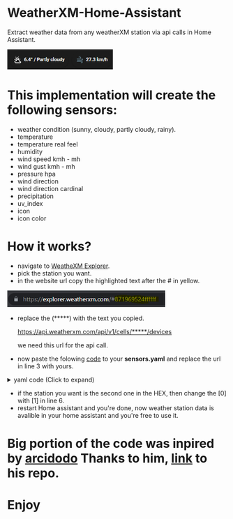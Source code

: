 # WeatherXM-Home-Assistant
Extract weather data from any weatherXM station via api calls in Home Assistant.

![Alt text](imgs/ha-img1.png "link")

# This implementation will create the following sensors:
* weather condition (sunny, cloudy, partly cloudy, rainy).
* temperature
* temperature real feel
* humidity
* wind speed kmh - mh
* wind gust kmh - mh
* pressure hpa
* wind direction
* wind direction cardinal
* precipitation
* uv_index
* icon 
* icon color

# How it works?
* navigate to [WeatheXM Explorer](https://explorer.weatherxm.com/).
* pick the station you want.
* in the website url copy the highlighted text after the # in yellow.

![Alt text](imgs/link.png "link")

* replace the (*****) with the text you copied.

  https://api.weatherxm.com/api/v1/cells/*****/devices

  we need this url for the api call.
* now paste the folowing [code](sensors.yaml) to your **sensors.yaml** and replace the url in line 3 with yours.
<details>
  <summary> yaml code (Click to expand)</summary>
  
* paste this code to your **sensors.yaml**
  
  ```
 - platform: rest
  name: "weatherxm_sensor"
  resource: https://api.weatherxm.com/api/v1/cells/*****/devices
  scan_interval: 300
  value_template: "{{ value_json.value }}"
  json_attributes_path: $.[0].current_weather
  json_attributes:
    - temperature
    - feels_like
    - humidity
    - icon  
    - precipitation
    - pressure
    - uv_index
    - wind_direction
    - wind_gust
    - wind_speed

- platform: template
  sensors:
    weatherxm_temperature:
      value_template: "{{ state_attr('sensor.weatherxm_sensor', 'temperature')|round(2)}}"
      device_class: temperature
      unit_of_measurement: "°C"

- platform: template
  sensors:
    weatherxm_feels_like:
      value_template: "{{ state_attr('sensor.weatherxm_sensor', 'feels_like')|round(2)}}"
      device_class: temperature
      unit_of_measurement: "°C"

- platform: template
  sensors:
    weatherxm_humidity:
      value_template: "{{ state_attr('sensor.weatherxm_sensor', 'humidity')|round(2)}}"
      device_class: humidity
      unit_of_measurement: "°%"

- platform: template
  sensors:
    weatherxm_wind_speed_kmh:
      value_template: "{{ (state_attr('sensor.weatherxm_sensor', 'wind_speed') |float * 3.6) |round(2) }}"
      unit_of_measurement: "km/h"

- platform: template
  sensors:
    weatherxm_wind_gust_kmh:
      value_template: "{{ (state_attr('sensor.weatherxm_sensor', 'wind_gust') |float * 3.6) |round(2) }}"
      unit_of_measurement: "km/h"

- platform: template
  sensors:
    weatherxm_wind_speed_mph:
      value_template: "{{ (state_attr('sensor.weatherxm_sensor', 'wind_speed') |float / 1.60934) |round(2) }}"
      unit_of_measurement: "mph"
 
- platform: template
  sensors:
    weatherxm_wind_gust_mph:
      value_template: "{{ (state_attr('sensor.weatherxm_sensor', 'wind_gust') |float / 1.60934) |round(2) }}"
      unit_of_measurement: "mph"
      
- platform: template
  sensors:
    weatherxm_wind_direction:
      value_template: "{{ state_attr('sensor.weatherxm_sensor', 'wind_direction')}}"
      unit_of_measurement: "°"

- platform: template
  sensors:
    weatherxm_pressure_hpa:
      value_template: "{{ state_attr('sensor.weatherxm_sensor', 'pressure')|round(0)}}"
      device_class: pressure
      unit_of_measurement: "°hPa"
      
- platform: template
  sensors:
    weatherxm_wind_direction_cardinal:
      value_template: >
          {% set direction = ['N','NNE','NE','ENE','E','ESE','SE','SSE','S','SSW','SW','WSW','W','WNW','NW','NNW','N'] %}
          {% set degree = states('sensor.weatherxm_wind_direction')|float %}
            {{ direction[((degree+11.25)/22.5)|int] }}

- platform: template
  sensors:
    weatherxm_precipitation:
      value_template: "{{ state_attr('sensor.weatherxm_sensor', 'precipitation')}}"
      device_class: precipitation_intensity
      unit_of_measurement: "mm/h"

- platform: template
  sensors:
    weatherxm_uv_index:
      value_template: "{{ state_attr('sensor.weatherxm_sensor', 'uv_index')}}"
      unit_of_measurement: "UV Index"

- platform: template
  sensors:
    weatherxm_weather_condition:
      value_template: >
          {% set state = state_attr('sensor.weatherxm_sensor', 'icon') %}
          {% if state == 'partly-cloudy-night' %} Partly cloudy
          {% elif state == 'partly-cloudy-day' %} Partly cloudy
          {% elif state == 'cloudy-night' %} Cloudy
          {% elif state == 'cloudy-day' %} Cloudy
          {% elif state == 'sunny' %} Sunny
          {% elif state == 'drizzle' %} Rainy
          {% elif state == 'rainy' %} Rainy
          {% elif state == 'unavailable' %} -
          {% elif state == 'Unavailable' %} -
          {% elif state == 'unknown' %} -
          {% elif state == 'Unknown' %} -
          {% endif %}

- platform: template
  sensors:
    weatherxm_icon:
      friendly_name: 'weatherxm icon'
      value_template: >
          {% set state = state_attr('sensor.weatherxm_sensor', 'icon') %}
          {% if state == 'partly-cloudy-night' %} mdi:weather-night-partly-cloudy
          {% elif state == 'partly-cloudy-day' %} mdi:weather-partly-cloudy
          {% elif state == 'cloudy-night' %} mdi:weather-night-partly-cloudy
          {% elif state == 'cloudy-day' %} mdi:weather-cloudy
          {% elif state == 'sunny' %} mdi:weather-sunny
          {% elif state == 'drizzle' %} mdi:weather-pouring
          {% elif state == 'rainy' %} mdi:weather-pouring
          {% elif state == 'unavailable' %} mdi:reload
          {% elif state == 'Unavailable' %} mdi:reload
          {% elif state == 'unknown' %} mdi:reload
          {% elif state == 'Unknown' %} mdi:reload
          {% endif %}

- platform: template
  sensors:
    weatherxm_icon_color:
      friendly_name: 'weatherxm icon color'
      value_template: >
          {% set state = state_attr('sensor.weatherxm_sensor', 'icon') %}
          {% if state == 'partly-cloudy-night' %} blue-grey
          {% elif state == 'partly-cloudy-day' %} white
          {% elif state == 'cloudy-night' %} blue-grey
          {% elif state == 'cloudy-day' %} white
          {% elif state == 'sunny' %} yellow
          {% elif state == 'drizzle' %} blue
          {% elif state == 'rainy' %} blue
          {% elif state == 'unavailable' %} grey
          {% elif state == 'Unavailable' %} grey
          {% elif state == 'unknown' %} grey
          {% elif state == 'Unknown' %} grey
          {% endif %}
  ```
</details>

* if the station you want is the second one in the HEX, then change the [0] with [1] in line 6.
* restart Home assistant and you're done, now weather station data is avalible in your home assistant and you're free to use it.

# Big portion of the code was inpired by [arcidodo](https://github.com/arcidodo) Thanks to him, [link](https://github.com/arcidodo/WeatherXM-Home-Assistant) to his repo.

# Enjoy

